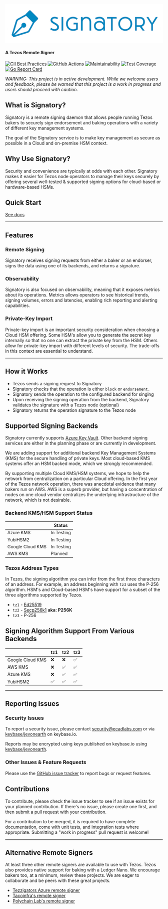 ![Signatory Logo](/docs/signatory-logo.png "Signatory Logo")

#### A Tezos Remote Signer

[![CII Best Practices](https://bestpractices.coreinfrastructure.org/projects/2778/badge)](https://bestpractices.coreinfrastructure.org/projects/2778)
[![GitHub Actions](https://github.com/ecadlabs/signatory/workflows/Test%20and%20publish/badge.svg)](https://github.com/ecadlabs/signatory/actions)
[![Maintainability](https://api.codeclimate.com/v1/badges/c1304869331b687e0aba/maintainability)](https://codeclimate.com/github/ecadlabs/signatory/maintainability)
[![Test Coverage](https://api.codeclimate.com/v1/badges/c1304869331b687e0aba/test_coverage)](https://codeclimate.com/github/ecadlabs/signatory/test_coverage)
[![Go Report Card](https://goreportcard.com/badge/github.com/ecadlabs/signatory)](https://goreportcard.com/report/github.com/ecadlabs/signatory)

_WARNING: This project is in active development. While we welcome users and feedback, please be warned that this project is a work in progress and users should proceed with caution._

## What is Signatory?

Signatory is a remote signing daemon that allows people running Tezos bakers to securely sign endorsement and baking operations with a variety of different key management systems.

The goal of the Signatory service is to make key management as secure as possible in a Cloud and on-premise HSM context.

## Why Use Signatory?

Security and convenience are typically at odds with each other. Signatory makes it easier for Tezos node operators to manage their keys securely by offering several well-tested & supported signing options for cloud-based or hardware-based HSMs.

## Quick Start

[See docs](/docs/README.md)

---

## Features

### Remote Signing

Signatory receives signing requests from either a baker or an endorser, signs the data using one of its backends, and returns a signature.

### Observability

Signatory is also focused on observability, meaning that it exposes metrics about its operations. Metrics allows operators to see historical trends, signing volumes, errors and latencies, enabling rich reporting and alerting capabilities.

### Private-Key Import

Private-key import is an important security consideration when choosing a Cloud HSM offering. Some HSM's allow you to generate the secret key internally so that no one can extract the private key from the HSM. Others allow for private-key import with different levels of security. The trade-offs in this context are essential to understand.

---

## How it Works

* Tezos sends a signing request to Signatory
* Signatory checks that the operation is either `block` or `endorsement.`
* Signatory sends the operation to the configured backend for singing
* Upon receiving the signing operation from the backend, Signatory validates the signature with a Tezos node (optional)
* Signatory returns the operation signature to the Tezos node

## Supported Signing Backends

Signatory currently supports [Azure Key Vault][0]. Other backend signing services are either in the planning phase or are currently in development.

We are adding support for additional backend Key Management Systems (KMS) for the secure handling of private keys. Most cloud-based KMS systems offer an HSM backed mode, which we strongly recommended.

By supporting multiple Cloud KMS/HSM systems, we hope to help the network from centralization on a particular Cloud offering. In the first year of the Tezos network operation, there was anecdotal evidence that many bakers run on AWS. AWS is a superb provider, but having a concentration of nodes on one cloud vendor centralizes the underlying infrastructure of the network, which is not desirable.

### Backend KMS/HSM Support Status

|                  | Status      |
| ---------------- | ----------- |
| Azure KMS        | In Testing  |
| YubiHSM2         | In Testing  |
| Google Cloud KMS | In Testing  |
| AWS KMS          | Planned     |

### Tezos Address Types

In Tezos, the signing algorithm you can infer from the first three characters of an address. For example, an address beginning with `tz3` uses the P-256 algorithm. HSM's and Cloud-based HSM's have support for a subset of the three algorithms supported by Tezos.

* `tz1` - [Ed25519](https://ed25519.cr.yp.to/)
* `tz2` - [Secp256k1](https://en.bitcoin.it/wiki/Secp256k1) __aka: P256K__
* `tz3` - P-256

## Signing Algorithm Support From Various Backends

|                  | tz1 | tz2 | tz3 |
| ---------------- | --- | --- | --- |
| Google Cloud KMS | ❌   | ❌   | ✅   |
| AWS KMS          | ❌   | ✅   | ✅   |
| Azure KMS        | ❌   | ✅   | ✅   |
| YubiHSM2         | ✅   | ✅   | ✅   |

---

## Reporting Issues

### Security Issues

To report a security issue, please contact security@ecadlabs.com or via [keybase/jevonearth][1] on keybase.io.

Reports may be encrypted using keys published on keybase.io using [keybase/jevonearth][1].

### Other Issues & Feature Requests

Please use the [GitHub issue tracker](https://github.com/ecadlabs/signatory/issues) to report bugs or request features.

## Contributions

To contribute, please check the issue tracker to see if an issue exists for your planned contribution. If there's no issue, please create one first, and then submit a pull request with your contribution.

For a contribution to be merged, it is required to have complete documentation, come with unit tests, and integration tests where appropriate. Submitting a "work in progress" pull request is welcome!

---

## Alternative Remote Signers

At least three other remote signers are available to use with Tezos. Tezos also provides native support for baking with a Ledger Nano. We encourage bakers too, at a minimum, review these projects. We are eager to collaborate and be peers with these great projects.

* [Tezzigators Azure remote signer](https://github.com/tezzigator/azure-tezos-signer)
* [Tacoinfra's remote signer](https://github.com/tacoinfra/remote-signer)
* [Polychain Lab's remote signer](https://gitlab.com/polychainlabs/tezos-hsm-signer)

[0]: https://azure.microsoft.com/en-ca/services/key-vault/
[1]: https://keybase.io/jevonearth
